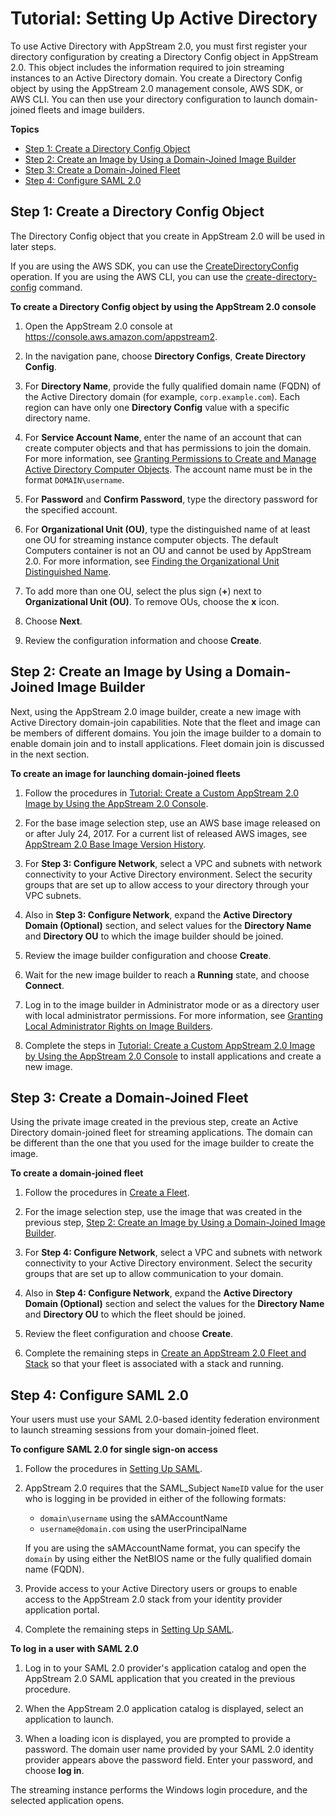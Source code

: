 # Tutorial: Setting Up Active Directory<a name="active-directory-directory-setup"></a>

To use Active Directory with AppStream 2\.0, you must first register your directory configuration by creating a Directory Config object in AppStream 2\.0\. This object includes the information required to join streaming instances to an Active Directory domain\. You create a Directory Config object by using the AppStream 2\.0 management console, AWS SDK, or AWS CLI\. You can then use your directory configuration to launch domain\-joined fleets and image builders\. 

**Topics**
+ [Step 1: Create a Directory Config Object](#active-directory-setup-config)
+ [Step 2: Create an Image by Using a Domain\-Joined Image Builder](#active-directory-setup-image-builder)
+ [Step 3: Create a Domain\-Joined Fleet](#active-directory-setup-fleet)
+ [Step 4: Configure SAML 2\.0](#active-directory-setup-saml)

## Step 1: Create a Directory Config Object<a name="active-directory-setup-config"></a>

The Directory Config object that you create in AppStream 2\.0 will be used in later steps\.

If you are using the AWS SDK, you can use the [CreateDirectoryConfig](https://docs.aws.amazon.com/appstream2/latest/APIReference/API_CreateDirectoryConfig.html) operation\. If you are using the AWS CLI, you can use the [create\-directory\-config](https://docs.aws.amazon.com/cli/latest/reference/appstream/create-directory-config.html) command\.

**To create a Directory Config object by using the AppStream 2\.0 console**

1. Open the AppStream 2\.0 console at [https://console\.aws\.amazon\.com/appstream2](https://console.aws.amazon.com/appstream2)\.

1. In the navigation pane, choose **Directory Configs**, **Create Directory Config**\.

1. For **Directory Name**, provide the fully qualified domain name \(FQDN\) of the Active Directory domain \(for example, `corp.example.com`\)\. Each region can have only one **Directory Config** value with a specific directory name\.

1. For **Service Account Name**, enter the name of an account that can create computer objects and that has permissions to join the domain\. For more information, see [Granting Permissions to Create and Manage Active Directory Computer Objects](active-directory-admin.md#active-directory-permissions)\. The account name must be in the format `DOMAIN\username`\.

1. For **Password** and **Confirm Password**, type the directory password for the specified account\.

1. For **Organizational Unit \(OU\)**, type the distinguished name of at least one OU for streaming instance computer objects\. The default Computers container is not an OU and cannot be used by AppStream 2\.0\. For more information, see [Finding the Organizational Unit Distinguished Name](active-directory-admin.md#active-directory-oudn)\.

1. To add more than one OU, select the plus sign \(**\+**\) next to **Organizational Unit \(OU\)**\. To remove OUs, choose the **x** icon\.

1. Choose **Next**\.

1. Review the configuration information and choose **Create**\.

## Step 2: Create an Image by Using a Domain\-Joined Image Builder<a name="active-directory-setup-image-builder"></a>

Next, using the AppStream 2\.0 image builder, create a new image with Active Directory domain\-join capabilities\. Note that the fleet and image can be members of different domains\. You join the image builder to a domain to enable domain join and to install applications\. Fleet domain join is discussed in the next section\.

**To create an image for launching domain\-joined fleets**

1. Follow the procedures in [Tutorial: Create a Custom AppStream 2\.0 Image by Using the AppStream 2\.0 Console](tutorial-image-builder.md)\.

1. For the base image selection step, use an AWS base image released on or after July 24, 2017\. For a current list of released AWS images, see [AppStream 2\.0 Base Image Version History](base-image-version-history.md)\.

1. For **Step 3: Configure Network**, select a VPC and subnets with network connectivity to your Active Directory environment\. Select the security groups that are set up to allow access to your directory through your VPC subnets\.

1. Also in **Step 3: Configure Network**, expand the **Active Directory Domain \(Optional\)** section, and select values for the **Directory Name** and **Directory OU** to which the image builder should be joined\.

1. Review the image builder configuration and choose **Create**\.

1. Wait for the new image builder to reach a **Running** state, and choose **Connect**\.

1. Log in to the image builder in Administrator mode or as a directory user with local administrator permissions\. For more information, see [Granting Local Administrator Rights on Image Builders](active-directory-admin.md#active-directory-image-builder-local-admin)\.

1. Complete the steps in [Tutorial: Create a Custom AppStream 2\.0 Image by Using the AppStream 2\.0 Console](tutorial-image-builder.md) to install applications and create a new image\.

## Step 3: Create a Domain\-Joined Fleet<a name="active-directory-setup-fleet"></a>

Using the private image created in the previous step, create an Active Directory domain\-joined fleet for streaming applications\. The domain can be different than the one that you used for the image builder to create the image\.

**To create a domain\-joined fleet**

1. Follow the procedures in [Create a Fleet](set-up-stacks-fleets.md#set-up-stacks-fleets-create)\.

1. For the image selection step, use the image that was created in the previous step, [Step 2: Create an Image by Using a Domain\-Joined Image Builder](#active-directory-setup-image-builder)\.

1. For **Step 4: Configure Network**, select a VPC and subnets with network connectivity to your Active Directory environment\. Select the security groups that are set up to allow communication to your domain\.

1. Also in **Step 4: Configure Network**, expand the **Active Directory Domain \(Optional\)** section and select the values for the **Directory Name** and **Directory OU** to which the fleet should be joined\.

1. Review the fleet configuration and choose **Create**\.

1. Complete the remaining steps in [Create an AppStream 2\.0 Fleet and Stack](set-up-stacks-fleets.md) so that your fleet is associated with a stack and running\.

## Step 4: Configure SAML 2\.0<a name="active-directory-setup-saml"></a>

Your users must use your SAML 2\.0\-based identity federation environment to launch streaming sessions from your domain\-joined fleet\.

**To configure SAML 2\.0 for single sign\-on access**

1. Follow the procedures in [Setting Up SAML](external-identity-providers-setting-up-saml.md)\.

1. AppStream 2\.0 requires that the SAML\_Subject `NameID` value for the user who is logging in be provided in either of the following formats:
   + `domain\username` using the sAMAccountName
   + `username@domain.com` using the userPrincipalName

   If you are using the sAMAccountName format, you can specify the `domain` by using either the NetBIOS name or the fully qualified domain name \(FQDN\)\.

1. Provide access to your Active Directory users or groups to enable access to the AppStream 2\.0 stack from your identity provider application portal\.

1. Complete the remaining steps in [Setting Up SAML](external-identity-providers-setting-up-saml.md)\.

**To log in a user with SAML 2\.0**

1. Log in to your SAML 2\.0 provider's application catalog and open the AppStream 2\.0 SAML application that you created in the previous procedure\.

1. When the AppStream 2\.0 application catalog is displayed, select an application to launch\.

1. When a loading icon is displayed, you are prompted to provide a password\. The domain user name provided by your SAML 2\.0 identity provider appears above the password field\. Enter your password, and choose **log in**\.

The streaming instance performs the Windows login procedure, and the selected application opens\.